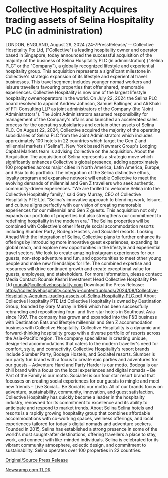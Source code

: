 # Collective Hospitality Acquires trading assets of Selina Hospitality PLC (in administration)

LONDON, ENGLAND, August 29, 2024 /24-7PressRelease/ -- Collective Hospitality Pte Ltd, ("Collective") a leading hospitality owner and operator based in Singapore, today announced the successful acquisition of the majority of the business of Selina Hospitality PLC (in administration) ("Selina PLC" or the "Company"), a globally recognized lifestyle and experiential hospitality group. This acquisition represents a significant milestone in Collective's strategic expansion of its lifestyle and experiential travel businesses. This travel segment includes younger nomad workers and leisure travellers favouring properties that offer shared, memorable experiences. Collective Hospitality is now one of the largest lifestyle hospitality owner/operators in the world.   On July 22, 2024 the Selina PLC board resolved to appoint Andrew Johnson, Samuel Ballinger, and Ali Khaki of FTI Consulting LLP as joint administrators of the Company (the "Joint Administrators"). The Joint Administrators assumed responsibility for management of the Company's affairs and launched an accelerated sales process for the operating subsidiaries and certain other assets of Selina PLC. On August 22, 2024, Collective acquired the majority of the operating subsidiaries of Selina PLC from the Joint Administrators which includes approximately 100 hotels in 22 countries which target the Gen Z and millennial markets ("Selina").   New York based Newmark Group's Lodging Capital Markets team is advising Collective on the acquisition.  About the Acquisition The acquisition of Selina represents a strategic move which significantly enhances Collective's global presence, adding approximately 100 properties across major cities in North America, Latin America, Europe, and Asia to its portfolio. The integration of the Selina distinctive ethos, loyalty program and expansive network will enable Collective to meet the evolving demands of millennial and Gen Z travellers who seek authentic, community-driven experiences.  "We are thrilled to welcome Selina into the Collective Hospitality family," said Gary Murray, CEO of Collective Hospitality PTE Ltd. "Selina's innovative approach to blending work, leisure, and culture aligns perfectly with our vision of creating memorable experiences for our millennial and Gen Z guests. This acquisition not only expands our portfolio of properties but also strengthens our commitment to redefining hospitality in the modern era." The Selina properties will be combined with Collective's other lifestyle social accommodation resorts including Slumber Party, Bodega Hostels, and Socialtel resorts.   Looking Ahead With the integration of Selina, Collective plans to further enhance its offerings by introducing more innovative guest experiences, expanding its global reach, and explore new opportunities in the lifestyle and experiential travel sectors. We look to create amazing Instagram experiences for our guests, non-stop adventure and fun, and opportunities to meet other young people and make new friendships for life.   The combined expertise and resources will drive continued growth and create exceptional value for guests, employees, and stakeholders.  For more information, please contact: Media Contact: Rounak Keshri Investment Head  Collective Hospitality Pte Ltd rounak@collectivehospitality.com  Download the Press Release: https://collectivehospitality.com/wp-content/uploads/2024/08/Collective-Hospitality-Acquires-trading-assets-of-Selina-Hospitality-PLC.pdf  About Collective Hospitality PTE Ltd Collective Hospitality is owned by Destination Group, founded by Gary Murray in 1996 which has been successfully rebranding and repositioning four- and five-star hotels in Southeast Asia since 1997. The company has grown and expanded into the F&B business with Destination Eats and lifestyle millennial and Gen Z accommodation business with Collective Hospitality. Collective Hospitality is a dynamic and forward-thinking hospitality group with a diverse portfolio of resorts across the Asia-Pacific region. The company specializes in creating unique, design-led accommodations that caters to the modern traveller's need for comfort, style, and connectivity. Collective Hospitality's resort brands include Slumber Party, Bodega Hostels, and Socialtel resorts. Slumber is our party fun brand with a focus to create epic parties and adventures for our guests – Adventure Hard and Party Harder is our motto. Bodega is our chill brand with a focus on the local experiences and digital nomads – Be Part of the Family is our motto. Socialtel is our four star resort brand that focusses on creating social experiences for our guests to mingle and meet new friends – Live Social… Be Social is our motto. All of our brands focus on adventure, sustainability, community, innovation, and guest satisfaction. Collective Hospitality has quickly become a leader in the hospitality industry, renowned for its commitment to excellence and its ability to anticipate and respond to market trends.  About Selina Selina hotels and resorts is a rapidly growing hospitality group that combines affordable accommodations with co-working spaces, wellness offerings, and local experiences tailored for today's digital nomads and adventure seekers. Founded in 2015, Selina has established a strong presence in some of the world's most sought-after destinations, offering travellers a place to stay, work, and connect with like-minded individuals. Selina is celebrated for its vibrant community atmosphere, eclectic design, and commitment to sustainability. Selina operates over 100 properties in 22 countries. 

[Original/Source Press Release](https://www.24-7pressrelease.com/press-release/513860/collective-hospitality-acquires-trading-assets-of-selina-hospitality-plc-in-administration) 

[Newsramp.com TLDR](https://newsramp.com/None) 
